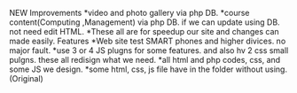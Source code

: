 NEW Improvements
*video and photo gallery via php DB.
*course content(Computing ,Management) via php DB. if we can update using DB. not need edit HTML.
*These all are for speedup our site and changes can made easily. 
Features
*Web site test SMART phones and higher divices. no major fault.
*use 3 or 4 JS plugns for some features. and also hv 2 css small pulgns. these all redisign what we need.
*all html and php codes, css, and some JS we design. 
*some html, css, js file have in the folder without using.(Original)
